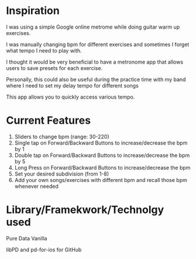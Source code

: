# Inspiration

I was using a simple Google online metrome while doing guitar warm up exercises.

I was manually changing bpm for different exercises and sometimes I forget what tempo I need to play with.

I thought it would be very beneficial to have a metronome app that allows users to save presets for each exercise.

Personally, this could also be useful during the practice time with my band where I need to set my delay tempo for different songs

This app allows you to quickly access various tempo.

# Current Features

1) Sliders to change bpm (range: 30-220)
2) Single tap on Forward/Backward Buttons to increase/decrease the bpm by 1
3) Double tap on Forward/Backward Buttons to increase/decrease the bpm by 5
4) Long Press on Forward/Backward Buttons to increase/decrease the bpm
5) Set your desired subdivision (from 1-8)
5) Add your own songs/exercises with different bpm and recall those bpm whenever needed

# Library/Framekwork/Technolgy used

Pure Data Vanilla

libPD and pd-for-ios for GitHub
